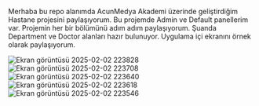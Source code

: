 Merhaba bu repo alanımda AcunMedya Akademi üzerinde geliştirdiğim Hastane projesini paylaşıyorum. Bu projemde Admin ve Default panellerim var.
Projemin her bir bölümünü adım adım paylaşıyorum. Şuanda Department ve Doctor alanları hazır bulunuyor. Uygulama içi ekranını örnek olarak paylaşıyorum.

![Ekran görüntüsü 2025-02-02 223828](https://github.com/user-attachments/assets/6ed96c88-7695-4bfa-9f3d-5c64a493bc7c)
![Ekran görüntüsü 2025-02-02 223708](https://github.com/user-attachments/assets/ae3bfb31-3850-4495-9c1c-c384f2893081)
![Ekran görüntüsü 2025-02-02 223640](https://github.com/user-attachments/assets/1a0c60f5-8392-4636-b96d-6fb24338d24e)
![Ekran görüntüsü 2025-02-02 223618](https://github.com/user-attachments/assets/9a7751d5-34dd-4c55-8a97-97e1734b8137)
![Ekran görüntüsü 2025-02-02 223546](https://github.com/user-attachments/assets/4aa12f88-a1ba-4077-8135-21969183323a)

